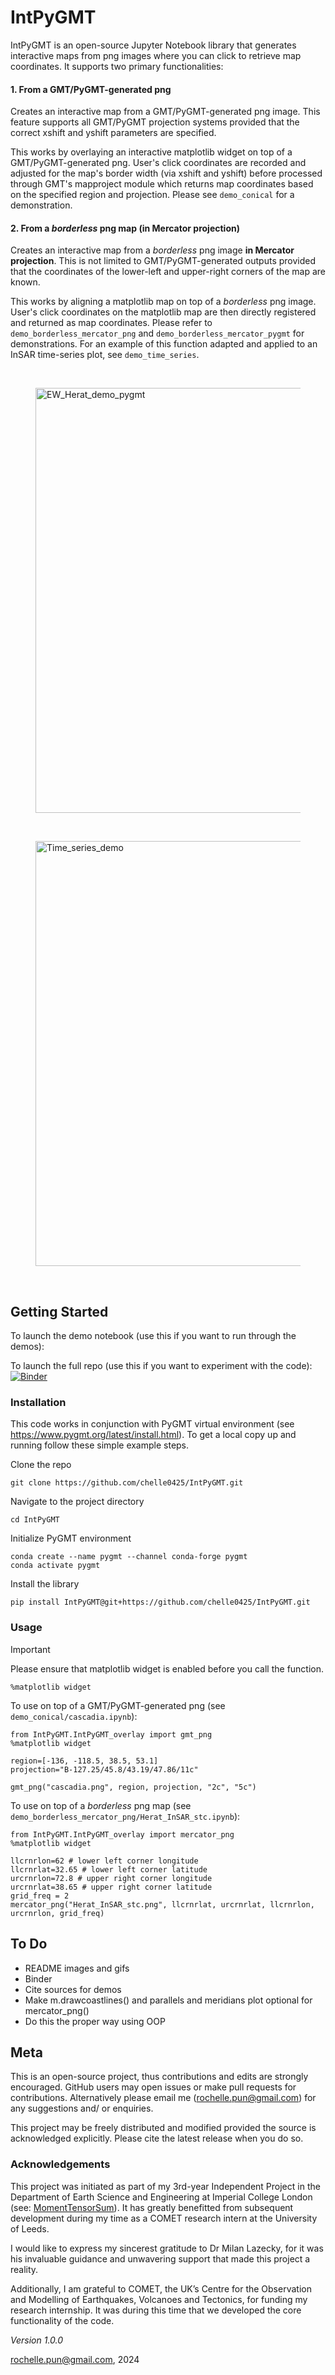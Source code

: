 # IntPyGMT
IntPyGMT is an open-source Jupyter Notebook library that generates interactive maps from png images where you can click to retrieve map coordinates. It supports two primary functionalities:

#### 1. From a GMT/PyGMT-generated png

Creates an interactive map from a GMT/PyGMT-generated png image. This feature supports all GMT/PyGMT projection systems provided that the correct xshift and yshift parameters are specified.

This works by overlaying an interactive matplotlib widget on top of a GMT/PyGMT-generated png. User's click coordinates are recorded and adjusted for the map's border width (via xshift and yshift) before processed through GMT's mapproject module which returns map coordinates based on the specified region and projection. Please see `demo_conical` for a demonstration.

#### 2. From a _borderless_ png map (in Mercator projection)

Creates an interactive map from a _borderless_ png image **in Mercator projection**. This is not limited to GMT/PyGMT-generated outputs provided that the coordinates of the lower-left and upper-right corners of the map are known.

This works by aligning a matplotlib map on top of a _borderless_ png image. User's click coordinates on the matplotlib map are then directly registered and returned as map coordinates. Please refer to `demo_borderless_mercator_png` and `demo_borderless_mercator_pygmt` for demonstrations.  For an example of this function adapted and applied to an InSAR time-series plot, see `demo_time_series`.

<br />
<figure>
  <img src="https://github.com/user-attachments/assets/1f0e2838-bf10-43e2-af1a-6842ef9418cf" width="680" alt="EW_Herat_demo_pygmt"/> 
</figure>
<br />
<figure>
  <img src="https://github.com/user-attachments/assets/921d3242-2842-498f-8983-f7011c3a873b" width="680" alt="Time_series_demo"/>
</figure>
<br />

## Getting Started
To launch the demo notebook (use this if you want to run through the demos):

To launch the full repo (use this if you want to experiment with the code): [![Binder](https://mybinder.org/badge_logo.svg)](https://mybinder.org/v2/gh/chelle0425/IntPyGMT.git/HEAD)


### Installation
This code works in conjunction with PyGMT virtual environment (see https://www.pygmt.org/latest/install.html).
To get a local copy up and running follow these simple example steps.

Clone the repo
```
git clone https://github.com/chelle0425/IntPyGMT.git
```

Navigate to the project directory
```
cd IntPyGMT
```

Initialize PyGMT environment
```
conda create --name pygmt --channel conda-forge pygmt
conda activate pygmt
```

Install the library
```
pip install IntPyGMT@git+https://github.com/chelle0425/IntPyGMT.git
```

### Usage
> [!IMPORTANT]
> Please ensure that matplotlib widget is enabled before you call the function.
> ```
> %matplotlib widget
> ```


To use on top of a GMT/PyGMT-generated png (see `demo_conical/cascadia.ipynb`):

```
from IntPyGMT.IntPyGMT_overlay import gmt_png
%matplotlib widget

region=[-136, -118.5, 38.5, 53.1]
projection="B-127.25/45.8/43.19/47.86/11c"

gmt_png("cascadia.png", region, projection, "2c", "5c")
```


To use on top of a _borderless_ png map (see `demo_borderless_mercator_png/Herat_InSAR_stc.ipynb`):
```
from IntPyGMT.IntPyGMT_overlay import mercator_png
%matplotlib widget

llcrnrlon=62 # lower left corner longitude 
llcrnrlat=32.65 # lower left corner latitude
urcrnrlon=72.8 # upper right corner longitude
urcrnrlat=38.65 # upper right corner latitude
grid_freq = 2
mercator_png("Herat_InSAR_stc.png", llcrnrlat, urcrnrlat, llcrnrlon, urcrnrlon, grid_freq)
```

## To Do
- README images and gifs
- Binder
- Cite sources for demos
- Make m.drawcoastlines() and parallels and meridians plot optional for mercator_png()
- Do this the proper way using OOP

## Meta
This is an open-source project, thus contributions and edits are strongly encouraged. GitHub users may open issues or make pull requests for contributions. Alternatively please email me (rochelle.pun@gmail.com) for any suggestions and/ or enquiries.

This project may be freely distributed and modified provided the source is acknowledged explicitly. Please cite the latest release when you do so.

### Acknowledgements
This project was initiated as part of my 3rd-year Independent Project in the Department of Earth Science and Engineering at Imperial College London (see: [MomentTensorSum](https://github.com/chelle0425/MomentTensorSum)). It has greatly benefitted from subsequent development during my time as a COMET research intern at the University of Leeds.

I would like to express my sincerest gratitude to Dr Milan Lazecky, for it was his invaluable guidance and unwavering support that made this project a reality. 

Additionally, I am grateful to COMET, the UK’s Centre for the Observation and Modelling of Earthquakes, Volcanoes and Tectonics, for funding my research internship. It was during this time that we developed the core functionality of the code.

*Version 1.0.0*

<rochelle.pun@gmail.com>, 2024
